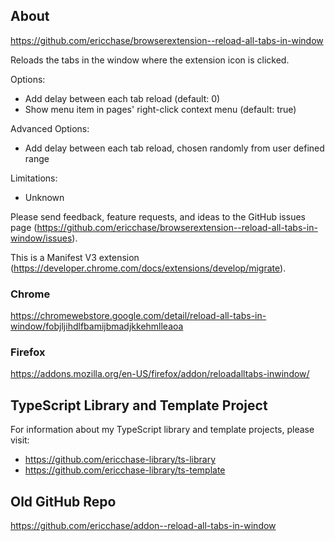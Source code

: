 ## About

https://github.com/ericchase/browserextension--reload-all-tabs-in-window

Reloads the tabs in the window where the extension icon is clicked.

Options:

- Add delay between each tab reload (default: 0)
- Show menu item in pages' right-click context menu (default: true)

Advanced Options:

- Add delay between each tab reload, chosen randomly from user defined range

Limitations:

- Unknown

Please send feedback, feature requests, and ideas to the GitHub issues page (https://github.com/ericchase/browserextension--reload-all-tabs-in-window/issues).

This is a Manifest V3 extension (https://developer.chrome.com/docs/extensions/develop/migrate).

### Chrome

https://chromewebstore.google.com/detail/reload-all-tabs-in-window/fobjljihdlfbamijbmadjkkehmlleaoa

### Firefox

https://addons.mozilla.org/en-US/firefox/addon/reloadalltabs-inwindow/

## TypeScript Library and Template Project

For information about my TypeScript library and template projects, please visit:

- https://github.com/ericchase-library/ts-library
- https://github.com/ericchase-library/ts-template

## Old GitHub Repo

https://github.com/ericchase/addon--reload-all-tabs-in-window
